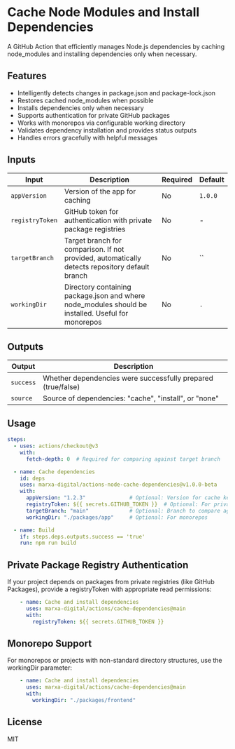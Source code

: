 # Cache Node Modules and Install Dependencies

A GitHub Action that efficiently manages Node.js dependencies by caching node_modules and installing dependencies only when necessary.

## Features

- Intelligently detects changes in package.json and package-lock.json
- Restores cached node_modules when possible
- Installs dependencies only when necessary
- Supports authentication for private GitHub packages
- Works with monorepos via configurable working directory
- Validates dependency installation and provides status outputs
- Handles errors gracefully with helpful messages

## Inputs

| Input | Description | Required | Default |
|-------|-------------|----------|---------|
| `appVersion` | Version of the app for caching | No | `1.0.0` |
| `registryToken` | GitHub token for authentication with private package registries | No | - |
| `targetBranch` | Target branch for comparison. If not provided, automatically detects repository default branch | No | `` |
| `workingDir` | Directory containing package.json and where node_modules should be installed. Useful for monorepos | No | `.` |

## Outputs

| Output | Description |
|--------|-------------|
| `success` | Whether dependencies were successfully prepared (true/false) |
| `source` | Source of dependencies: "cache", "install", or "none" |

## Usage

```yaml
steps:
  - uses: actions/checkout@v3
    with:
      fetch-depth: 0  # Required for comparing against target branch

  - name: Cache dependencies
    id: deps
    uses: marxa-digital/actions-node-cache-dependencies@v1.0.0-beta
    with:
      appVersion: "1.2.3"              # Optional: Version for cache key
      registryToken: ${{ secrets.GITHUB_TOKEN }}  # Optional: For private packages
      targetBranch: "main"             # Optional: Branch to compare against
      workingDir: "./packages/app"     # Optional: For monorepos

  - name: Build
    if: steps.deps.outputs.success == 'true'
    run: npm run build
```

## Private Package Registry Authentication
If your project depends on packages from private registries (like GitHub Packages), provide a registryToken with appropriate read permissions:

```yml
    - name: Cache and install dependencies
      uses: marxa-digital/actions/cache-dependencies@main
      with:
        registryToken: ${{ secrets.GITHUB_TOKEN }}
```

## Monorepo Support
For monorepos or projects with non-standard directory structures, use the workingDir parameter:

```yml
    - name: Cache and install dependencies
      uses: marxa-digital/actions/cache-dependencies@main
      with:
        workingDir: "./packages/frontend"
```

## License

MIT
